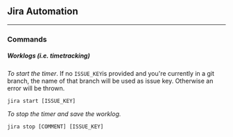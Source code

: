 ## Jira Automation

---

### Commands

##### Worklogs (i.e. timetracking)

_To start the timer_. If no `ISSUE_KEY`is provided and you're currently in a git branch, the name of that branch will be used as issue key. Otherwise an error will be thrown.

```node
jira start [ISSUE_KEY]
```

_To stop the timer and save the worklog._

```node
jira stop [COMMENT] [ISSUE_KEY]
```
